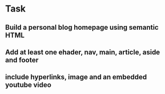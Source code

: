 # Task

## Build a personal blog homepage using semantic HTML

## Add at least one ehader, nav, main, article, aside and footer

## include hyperlinks, image and an embedded youtube video

